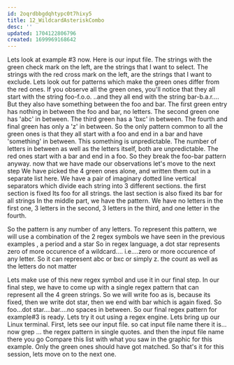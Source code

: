 ```yaml
---
id: 2oqrdbbgdqhtypc0t7hixy5
title: 12_WildcardAsteriskCombo
desc: ''
updated: 1704122806796
created: 1699969168642
---
```

Lets look at example #3 now. 
Here is our input file. 
The strings with the green check mark on the left, are the strings that I want to select. 
The strings with the red cross mark on the left, are the strings that I want to exclude. 
Lets look out for patterns which make the green ones differ from the red ones. 
If you observe all the green ones, you'll notice that they all start with the string foo-f.o.o. 
..and they all end with the string bar-b.a.r.... 
But they also have something between the foo and bar. 
The first green entry has nothing in between the foo and bar, no letters. 
The second green one has 'abc' in between. 
The third green has a 'bxc' in between. 
The fourth and final green has only a 'z' in between. 
So the only pattern common to all the green ones is that they all start with a foo and end in a bar and have 'something' in between. 
This something is unpredictable. 
The number of letters in between as well as the letters itself, both are unpredictable. 
The red ones start with a bar and end in a foo. 
So they break the foo-bar pattern anyway. 
now that we have made our observations let's move to the next step We have picked the 4 green ones alone, and written them out in a separate list here. 
We have a pair of imaginary dotted line vertical separators which divide each string into 3 different sections. 
the first section is fixed Its foo for all strings. 
the last section is also fixed its bar for all strings In the middle part, we have the pattern. 
We have no letters in the first one, 3 letters in the second, 3 letters in the third, and one letter in the fourth. 

So the pattern is any number of any letters. 
To represent this pattern, we will use a combination of the 2 regex symbols we have seen in the previous examples , a period and a star So in regex language, a dot star represents zero of more occurence of a wildcard.... 
i.e....zero or more occurence of any letter. 
So it can represent abc or bxc or simply z. 
the count as well as the letters do not matter 

Lets make use of this new regex symbol and use it in our final step. 
In our final step, we have to come up with a single regex pattern that can represent all the 4 green strings. 
So we will write foo as is, because its fixed, then we write dot star, then we end with bar which is again fixed. 
So foo...dot star....bar....no spaces in between. 
So our final regex pattern for example#3 is ready. 
Lets try it out using a regex engine. 
Lets bring up our Linux terminal. 
First, lets see our input file. 
so cat input file name there it is... 
now grep ... 
the regex pattern in single quotes. 
and then the input file name there you go Compare this list with what you saw in the graphic for this example. 
Only the green ones should have got matched. 
So that's it for this session, lets move on to the next one.